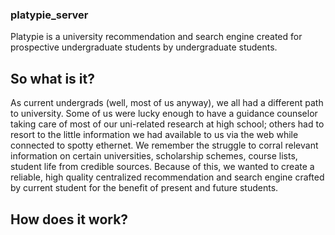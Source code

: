### platypie_server
Platypie is a university recommendation and search engine created for prospective undergraduate students by undergraduate students. 

## So what is it?
As current undergrads (well, most of us anyway), we all had a different path to university. Some of us were lucky enough to have a guidance counselor taking care of most of our uni-related research at high school; others had to resort to the little information we had available to us via the web while connected to spotty ethernet. We remember the struggle to corral relevant information on certain universities, scholarship schemes, course lists, student life from credible sources. Because of this, we wanted to create a reliable, high quality centralized recommendation and search engine crafted by current student for the benefit of present and future students.

## How does it work?
